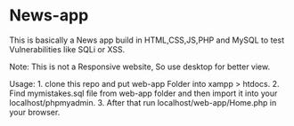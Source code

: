 # News-app
This is basically a News app build in HTML,CSS,JS,PHP and MySQL to test Vulnerabilities like SQLi or XSS.

Note: This is not a Responsive website, So use desktop for better view.

Usage: 1. clone this repo and put web-app Folder into xampp > htdocs.
       2. Find mymistakes.sql file from web-app folder and then import it into your localhost/phpmyadmin. 
       3. After that run localhost/web-app/Home.php in your browser.
